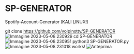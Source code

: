 # SP-GENERATOR
Spotify-Account-Generator (KALI LINUX!)

git clone https://github.com/volpinottv/SP-GENERATOR
![Immagine 2023-05-08 230929](https://user-images.githubusercontent.com/108951418/236936128-f089d64e-a574-45fd-bd11-14dfac874427.png)
cd SP-GENERATOR
![Immagine 2023-05-08 230951](https://user-images.githubusercontent.com/108951418/236936211-5199d975-003b-44a9-8112-10dcce49caf8.png)
python3 SP-GENERATOR.py
![Immagine 2023-05-08 231018](https://user-images.githubusercontent.com/108951418/236936239-ee3851da-6528-42b2-a126-e3bdf5a68899.png)
works!
![Anteprima](https://user-images.githubusercontent.com/108951418/236936271-6f866aa5-9311-44a6-957a-ea7266bd56c3.png)
